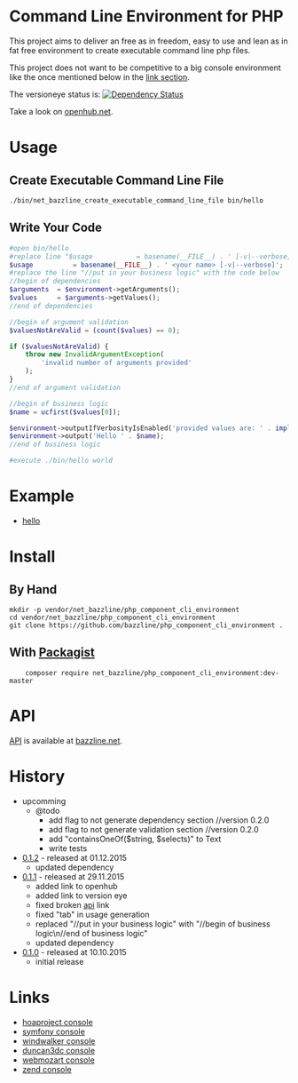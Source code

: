 # Command Line Environment for PHP

This project aims to deliver an free as in freedom, easy to use and lean as in fat free environment to create executable command line php files.

This project does not want to be competitive to a big console environment like the once mentioned below in the [link section](#links).

The versioneye status is:
[![Dependency Status](https://www.versioneye.com/user/projects/565b5ffe1b08f2000c0000df/badge.svg?style=flat)](https://www.versioneye.com/user/projects/565b5ffe1b08f2000c0000df)

Take a look on [openhub.net](https://www.openhub.net/p/php_component_cli_environment).

# Usage

## Create Executable Command Line File

```
./bin/net_bazzline_create_executable_command_line_file bin/hello
```

## Write Your Code

```php
#open bin/hello
#replace line "$usage			= basename(__FILE__) . ' [-v|--verbose]';" with the line below
$usage			= basename(__FILE__) . ' <your name> [-v|--verbose]';
#replace the line "//put in your business logic" with the code below
//begin of dependencies
$arguments  = $environment->getArguments();
$values     = $arguments->getValues();
//end of dependencies

//begin of argument validation
$valuesNotAreValid = (count($values) == 0);

if ($valuesNotAreValid) {
    throw new InvalidArgumentException(
        'invalid number of arguments provided'
    );
}
//end of argument validation

//begin of business logic
$name = ucfirst($values[0]);

$environment->outputIfVerbosityIsEnabled('provided values are: ' . implode(' ', $values));
$environment->output('Hello ' . $name);
//end of business logic

#execute ./bin/hello world
```

# Example

* [hello](https://github.com/bazzline/php_component_cli_environment/tree/master/example/hello)

# Install

## By Hand

```
mkdir -p vendor/net_bazzline/php_component_cli_environment
cd vendor/net_bazzline/php_component_cli_environment
git clone https://github.com/bazzline/php_component_cli_environment .
```

## With [Packagist](https://packagist.org/packages/net_bazzline/php_component_cli_environment)

```
    composer require net_bazzline/php_component_cli_environment:dev-master
```

# API

[API](http://www.bazzline.net/b4a1177a56e548d35388d421a8b12a9437a3bf50/index.html) is available at [bazzline.net](http://www.bazzline.net).


# History

* upcomming
    * @todo
        * add flag to not generate dependency section   //version 0.2.0
        * add flag to not generate validation section   //version 0.2.0
        * add "containsOneOf($string, $selects)" to Text
        * write tests
* [0.1.2](https://github.com/bazzline/php_component_cli_environment/tree/0.1.2) - released at 01.12.2015
    * updated dependency
* [0.1.1](https://github.com/bazzline/php_component_cli_environment/tree/0.1.1) - released at 29.11.2015
    * added link to openhub
    * added link to version eye
    * fixed broken [api](#api) link
    * fixed "tab" in usage generation
    * replaced "//put in your business logic" with "//begin of business logic\n//end of business logic"
    * updated dependency
* [0.1.0](https://github.com/bazzline/php_component_cli_environment/tree/0.1.0) - released at 10.10.2015
    * initial release

# Links

* [hoaproject console](https://github.com/hoaproject/Console)
* [symfony console](https://github.com/symfony/console)
* [windwalker console](https://github.com/ventoviro/windwalker-console)
* [duncan3dc console](https://github.com/duncan3dc/console)
* [webmozart console](https://github.com/webmozart/console)
* [zend console](https://github.com/zendframework/zend-console)
